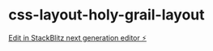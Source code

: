 # css-layout-holy-grail-layout

[Edit in StackBlitz next generation editor ⚡️](https://stackblitz.com/~/github.com/thejohnyu/css-layout-holy-grail-layout)